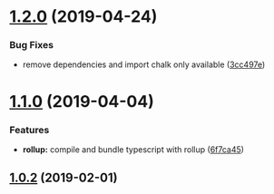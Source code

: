 # [1.2.0](https://github.com/pascaliske/ngx-prerenderer/compare/v1.1.0...v1.2.0) (2019-04-24)


### Bug Fixes

* remove dependencies and import chalk only available ([3cc497e](https://github.com/pascaliske/ngx-prerenderer/commit/3cc497e))



# [1.1.0](https://github.com/pascaliske/ngx-prerenderer/compare/v1.0.2...v1.1.0) (2019-04-04)


### Features

* **rollup:** compile and bundle typescript with rollup ([6f7ca45](https://github.com/pascaliske/ngx-prerenderer/commit/6f7ca45))



## [1.0.2](https://github.com/pascaliske/ngx-prerenderer/compare/v1.0.1...v1.0.2) (2019-02-01)




